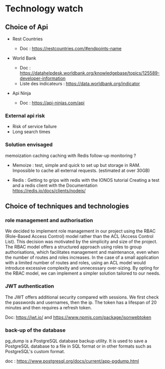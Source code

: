 # Technology watch

## Choice of Api

- Rest Countries
  - Doc : <https://restcountries.com/#endpoints-name>

- World Bank
  - Doc : <https://datahelpdesk.worldbank.org/knowledgebase/topics/125589-developer-information>
  - Liste des indicateurs : <https://data.worldbank.org/indicator>

- Api Ninja
  - Doc : <https://api-ninjas.com/api>

### External api risk

- Risk of service failure
- Long search times

### Solution envisaged

memoization caching
caching with Redis
follow-up monitoring ?

- Memoize : test, simple and quick to set up but storage in RAM. Impossible to cache all external requests. (estimated at over 30GB)

- Redis :
  Getting to grips with redis with the IONOS tutorial
  Creating a test and a redis client with the Documentation
  <https://redis.io/docs/clients/nodejs/>

## Choice of techniques and technologies

### role management and authorisation

We decided to implement role management in our project using the RBAC (Role-Based Access Control) model rather than the ACL (Access Control List). This decision was motivated by the simplicity and size of the project. The RBAC model offers a structured approach using roles to group authorisations, which facilitates management and maintenance, even when the number of routes and roles increases. In the case of a small application with a limited number of routes and roles, using an ACL model would introduce excessive complexity and unnecessary over-sizing. By opting for the RBAC model, we can implement a simpler solution tailored to our needs.

### JWT authentication

The JWT offers additional security compared with sessions.
We first check the passwords and usernames, then the ip.
The token has a lifespan of 20 minutes and then requires a refresh token.

Doc: <https://jwt.io/> and <https://www.npmjs.com/package/jsonwebtoken>

### back-up of the database

pg_dump is a PostgreSQL database backup utility. It is used to save a PostgreSQL database to a file in SQL format or in other formats such as PostgreSQL's custom format.

doc :  <https://www.postgresql.org/docs/current/app-pgdump.html>

